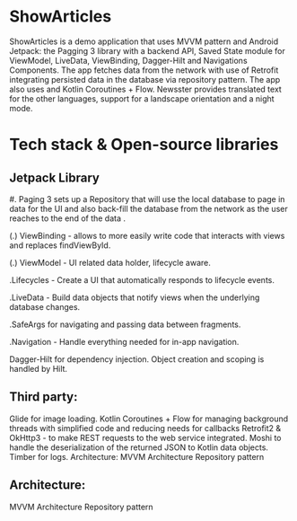 # ShowArticles
ShowArticles is a demo application that uses MVVM pattern and Android Jetpack: the Pagging 3 library with a backend API, Saved State module for ViewModel, LiveData, ViewBinding, Dagger-Hilt and Navigations Components. The app fetches data from the network with use of Retrofit integrating persisted data in the database via repository pattern. The app also uses and Kotlin Coroutines + Flow. Newsster provides translated text for the other languages, support for a landscape orientation and a night mode.

# Tech stack & Open-source libraries
## Jetpack Library

#. Paging 3 sets up a Repository that will use the local database to page in data for the UI and also back-fill the database from the network as the user reaches to the end of the data .

(.) ViewBinding - allows to more easily write code that interacts with views and replaces findViewById.

(.) ViewModel - UI related data holder, lifecycle aware.

.Lifecycles - Create a UI that automatically responds to lifecycle events.

.LiveData - Build data objects that notify views when the underlying database changes.

.SafeArgs for navigating and passing data between fragments.

.Navigation - Handle everything needed for in-app navigation.

Dagger-Hilt for dependency injection. Object creation and scoping is handled by Hilt.

## Third party:


Glide for image loading.
Kotlin Coroutines + Flow for managing background threads with simplified code and reducing needs for callbacks
Retrofit2 & OkHttp3 - to make REST requests to the web service integrated.
Moshi to handle the deserialization of the returned JSON to Kotlin data objects.
Timber for logs.
Architecture:
MVVM Architecture
Repository pattern

## Architecture:

MVVM Architecture
Repository pattern

